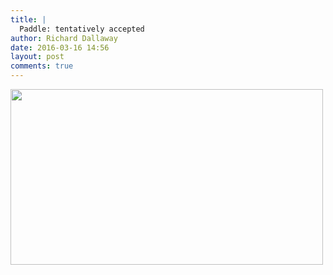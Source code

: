 ```yaml
---
title: |
  Paddle: tentatively accepted
author: Richard Dallaway
date: 2016-03-16 14:56
layout: post
comments: true
---
```


<div><a href="http://static.skitters.dallaway.com/tp_DSC_0730.JPG"><img src="http://static.skitters.dallaway.com/tp_thumb_DSC_0730.JPG" width="500" height="281"/></a></div>


  
      
